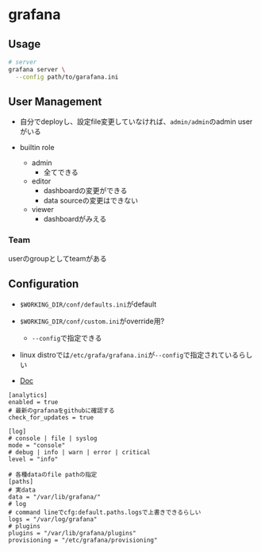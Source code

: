 # grafana

## Usage

```sh
# server 
grafana server \
  --config path/to/garafana.ini
```

## User Management

* 自分でdeployし、設定file変更していなければ、`admin/admin`のadmin userがいる

* builtin role
  * admin
    * 全てできる
  * editor
    * dashboardの変更ができる
    * data sourceの変更はできない
  * viewer
    * dashboardがみえる

### Team

userのgroupとしてteamがある

## Configuration

* `$WORKING_DIR/conf/defaults.ini`がdefault
* `$WORKING_DIR/conf/custom.ini`がoverride用?
  * `--config`で指定できる
* linux distroでは`/etc/grafa/grafana.ini`が`--config`で指定されているらしい

* [Doc](https://grafana.com/docs/grafana/latest/setup-grafana/configure-grafana/)


```init
[analytics]
enabled = true
# 最新のgrafanaをgithubに確認する
check_for_updates = true

[log]
# console | file | syslog
mode = "console"
# debug | info | warn | error | critical
level = "info"

# 各種dataのfile pathの指定
[paths]
# 実data
data = "/var/lib/grafana/"
# log
# command lineでcfg:default.paths.logsで上書きできるらしい
logs = "/var/log/grafana"
# plugins
plugins = "/var/lib/grafana/plugins"
provisioning = "/etc/grafana/provisioning"
```

